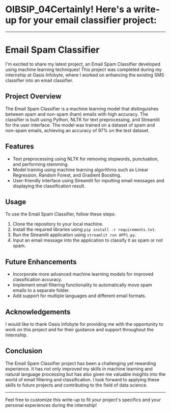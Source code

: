 # OIBSIP_04Certainly! Here's a write-up for your email classifier project:

---

# Email Spam Classifier

I'm excited to share my latest project, an Email Spam Classifier developed using machine learning techniques! This project was completed during my internship at Oasis Infobyte, where I worked on enhancing the existing SMS classifier into an email classifier.

## Project Overview

The Email Spam Classifier is a machine learning model that distinguishes between spam and non-spam (ham) emails with high accuracy. The classifier is built using Python, NLTK for text preprocessing, and Streamlit for the user interface. The model was trained on a dataset of spam and non-spam emails, achieving an accuracy of 97% on the test dataset.

## Features

- Text preprocessing using NLTK for removing stopwords, punctuation, and performing stemming.
- Model training using machine learning algorithms such as Linear Regression, Random Forest, and Gradient Boosting.
- User-friendly interface using Streamlit for inputting email messages and displaying the classification result.

## Usage

To use the Email Spam Classifier, follow these steps:

1. Clone the repository to your local machine.
2. Install the required libraries using `pip install -r requirements.txt`.
3. Run the Streamlit application using `streamlit run APP1.py`.
4. Input an email message into the application to classify it as spam or not spam.

## Future Enhancements

- Incorporate more advanced machine learning models for improved classification accuracy.
- Implement email filtering functionality to automatically move spam emails to a separate folder.
- Add support for multiple languages and different email formats.

## Acknowledgements

I would like to thank Oasis Infobyte for providing me with the opportunity to work on this project and for their guidance and support throughout the internship.

## Conclusion

The Email Spam Classifier project has been a challenging yet rewarding experience. It has not only improved my skills in machine learning and natural language processing but has also given me valuable insights into the world of email filtering and classification. I look forward to applying these skills to future projects and contributing to the field of data science.

---

Feel free to customize this write-up to fit your project's specifics and your personal experiences during the internship!
